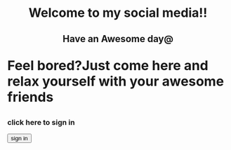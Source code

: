 <!DOCTYPE html>
<!--
To change this license header, choose License Headers in Project Properties.
To change this template file, choose Tools | Templates
and open the template in the editor.
-->
<html>
<head>
    <style>
        body{
            background-image: url("p2.jpg");
            background-repeat:no-repeat; 
            background-size:cover;
        }
            h1 {
            color: darkgreygrey;
            }
            
            button {
  border: 0;
  background: #0087cc;
  border-radius: 4px;
  box-shadow: 0 5px 0 #006599;
  color: #fff;
  cursor: pointer;
  font: inherit;
  margin: 0;
  outline: 0;
  padding: 5px 19px;
  transition: all .1s linear;
}
p{
    font-size: 30px;
}
button:active {
  box-shadow: 0 2px 0 #006599;
  transform: translateY(3px);
}           
</style>
</head>
<body>
    <h1><b><center>Welcome to my social media!!</center></b></h1>
    <h2><center>Have an Awesome day@</center></h2>
     <p ><b>Feel bored?Just come here and relax yourself with your awesome friends</b></p>
     <h3>click here to sign in</h3>
    <button>sign in</button>
                   

</body>
</html>
